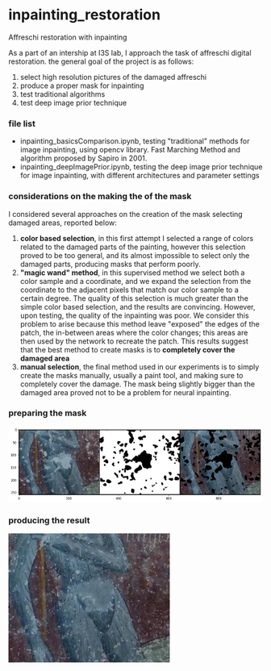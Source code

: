 # inpainting_restoration
Affreschi restoration with inpainting

As a part of an intership at I3S lab, I approach the task of affreschi digital restoration.
the general goal of the project is as follows: 

1) select high resolution pictures of the damaged affreschi 
2) produce a proper mask for inpainting
3) test traditional algorithms 
4) test deep image prior technique 

### file list 

- inpainting_basicsComparison.ipynb, testing "traditional" methods for image inpainting, using opencv library. Fast Marching Method and algorithm proposed by Sapiro in 2001.
- inpainting_deepImagePrior.ipynb, testing the deep image prior technique for image inpainting, with different architectures and parameter settings

### considerations on the making the of the mask 
I considered several approaches on the creation of the mask selecting damaged areas, reported below:

1) __color based selection__, in this first attempt I selected a range of colors related to the damaged parts of the painting, however this selection proved to be too general, and its almost impossible to select only the damaged parts, producing masks that perform poorly.
2) __"magic wand" method__, in this supervised method we select both a color sample and a coordinate, and we expand the selection from the coordinate to the adjacent pixels that match our color sample to a certain degree. The quality of this selection is much greater than the simple color based selection, and the results are convincing. However, upon testing, the quality of the inpainting was poor. We consider this problem to arise because this method leave "exposed" the edges of the patch, the in-between areas where the color changes; this areas are then used by the network to recreate the patch. This results suggest that the best method to create masks is to __completely cover the damaged area__
3) __manual selection__, the final method used in our experiments is to simply create the masks manually, usually a paint tool, and making sure to completely cover the damage. The mask being slightly bigger than the damaged area proved not to be a problem for neural inpainting. 



### preparing the mask 
![preparing](https://github.com/fmerizzi/inpainting_restoration/blob/main/prepare.png)

### producing the result 
![result](https://github.com/fmerizzi/inpainting_restoration/blob/main/detail2_full256.jpeg)

